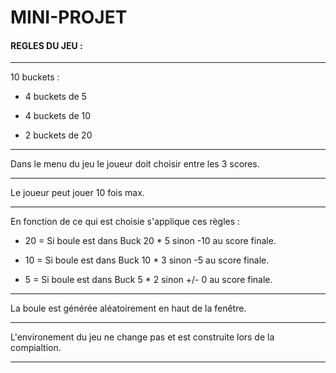 # MINI-PROJET

#### REGLES DU JEU :
________________________________________________________________________________

10 buckets :

- 4 buckets de 5

- 4 buckets de 10

- 2 buckets de 20
________________________________________________________________________________

Dans le menu du jeu le joueur doit choisir entre les 3 scores.
________________________________________________________________________________

Le joueur peut jouer 10 fois max.
________________________________________________________________________________

En fonction de ce qui est choisie s'applique ces règles :

- 20 = Si boule est dans Buck 20 * 5 sinon -10 au score finale.

- 10 = Si boule est dans Buck 10 * 3 sinon -5 au score finale.

- 5 = Si boule est dans Buck 5 * 2 sinon +/- 0 au score finale.
________________________________________________________________________________

La boule est générée aléatoirement en haut de la fenêtre.
________________________________________________________________________________

L'environement du jeu ne change pas et est construite lors de la compialtion.
________________________________________________________________________________

